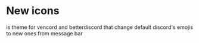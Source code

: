 # New icons
is theme for vencord and betterdiscord that change default discord's emojis to new ones from message bar

